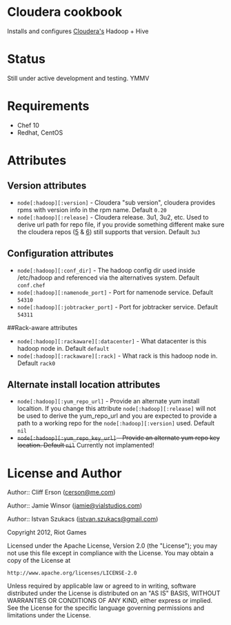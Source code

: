 # Cloudera cookbook

Installs and configures [Cloudera's](http://www.cloudera.com/) Hadoop + Hive


# Status
Still under active development and testing. YMMV

# Requirements

* Chef 10
* Redhat, CentOS

# Attributes

## Version attributes

* `node[:hadoop][:version]` - Cloudera "sub version", cloudera provides rpms with version info in the rpm name. Default `0.20` 
* `node[:hadoop][:release]` - Cloudera release. 3u1, 3u2, etc. Used to derive url path for repo file, if you provide something different make sure the cloudera repos ([5](http://archive.cloudera.com/redhat/cdh/) & [6](http://archive.cloudera.com/redhat/6/x86_64/cdh/)) still supports that version. Default `3u3`

## Configuration attributes

* `node[:hadoop][:conf_dir]` - The hadoop config dir used inside /etc/hadoop and referenced via the alternatives system. Default `conf.chef`
* `node[:hadoop][:namenode_port]` - Port for namenode service. Default `54310`
* `node[:hadoop][:jobtracker_port]` - Port for jobtracker service. Default `54311`

##Rack-aware attributes

* `node[:hadoop][:rackaware][:datacenter]` - What datacenter is this hadoop node in. Default `default`
* `node[:hadoop][:rackaware][:rack]` - What rack is this hadoop node in. Default `rack0`

## Alternate install location attributes
* `node[:hadoop][:yum_repo_url]` - Provide an alternate yum install localtion. If you change this attribute `node[:hadoop][:release]` will not be used to derive the yum_repo_url and you are expected to provide a path to a working repo for the `node[:hadoop][:version]` used. Default `nil`
* ~~`node[:hadoop][:yum_repo_key_url]` - Provide an alternate yum repo key location. Default `nil`~~ Currently not implamented!

# License and Author

Author:: Cliff Erson (<cerson@me.com>)

Author:: Jamie Winsor (<jamie@vialstudios.com>)

Author:: Istvan Szukacs (<istvan.szukacs@gmail.com>)

Copyright 2012, Riot Games

Licensed under the Apache License, Version 2.0 (the "License");
you may not use this file except in compliance with the License.
You may obtain a copy of the License at

    http://www.apache.org/licenses/LICENSE-2.0

Unless required by applicable law or agreed to in writing, software
distributed under the License is distributed on an "AS IS" BASIS,
WITHOUT WARRANTIES OR CONDITIONS OF ANY KIND, either express or implied.
See the License for the specific language governing permissions and
limitations under the License.
